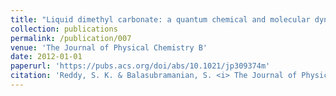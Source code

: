 ```yaml
---
title: "Liquid dimethyl carbonate: a quantum chemical and molecular dynamics study"
collection: publications
permalink: /publication/007
venue: 'The Journal of Physical Chemistry B'
date: 2012-01-01
paperurl: 'https://pubs.acs.org/doi/abs/10.1021/jp309374m'
citation: 'Reddy, S. K. & Balasubramanian, S. <i> The Journal of Physical Chemistry B </i> , Vol. 116 , pp. 14892-14902 , 2012'
---
```



